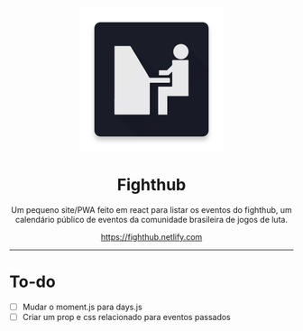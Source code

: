 <p align="center">
  <img width="256" height="256" src="./src/images/icon.png">
</p>

<h1 align="center">Fighthub</h1>
<p align="center">Um pequeno site/PWA feito em react para listar os eventos do fighthub, um calendário público de eventos da comunidade brasileira de jogos de luta.</p>

<p align="center" style="width:100%; text-align:center;">
  <a href="https://fighthub.netlify.com">https://fighthub.netlify.com</a>
</p>

---

# To-do
- [ ] Mudar o moment.js para days.js
- [ ] Criar um prop e css relacionado para eventos passados
